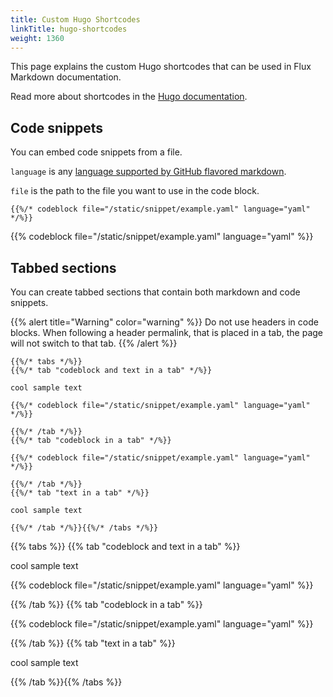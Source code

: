 ```yaml
---
title: Custom Hugo Shortcodes
linkTitle: hugo-shortcodes
weight: 1360
---
```


This page explains the custom Hugo shortcodes that can be used in Flux Markdown documentation.

Read more about shortcodes in the [Hugo documentation](https://gohugo.io/content-management/shortcodes).

## Code snippets

You can embed code snippets from a file.

``language`` is any [language supported by GitHub flavored markdown](https://github.com/github/linguist/blob/master/lib/linguist/languages.yml).

``file`` is the path to the file you want to use in the code block.

```go-html-template
{{%/* codeblock file="/static/snippet/example.yaml" language="yaml" */%}}
```

{{% codeblock file="/static/snippet/example.yaml" language="yaml" %}}

## Tabbed sections

You can create tabbed sections that contain both markdown and code snippets.

{{% alert title="Warning" color="warning" %}}
Do not use headers in code blocks. When following a header permalink, that is placed in a tab, the page will not switch to that tab.
{{% /alert %}}

```go-html-template
{{%/* tabs */%}}
{{%/* tab "codeblock and text in a tab" */%}}

cool sample text

{{%/* codeblock file="/static/snippet/example.yaml" language="yaml" */%}}

{{%/* /tab */%}}
{{%/* tab "codeblock in a tab" */%}}

{{%/* codeblock file="/static/snippet/example.yaml" language="yaml" */%}}

{{%/* /tab */%}}
{{%/* tab "text in a tab" */%}}

cool sample text

{{%/* /tab */%}}{{%/* /tabs */%}}

```

{{% tabs %}}
{{% tab "codeblock and text in a tab" %}}

cool sample text

{{% codeblock file="/static/snippet/example.yaml" language="yaml" %}}

{{% /tab %}}
{{% tab "codeblock in a tab" %}}

{{% codeblock file="/static/snippet/example.yaml" language="yaml" %}}

{{% /tab %}}
{{% tab "text in a tab" %}}

cool sample text

{{% /tab %}}{{% /tabs %}}
